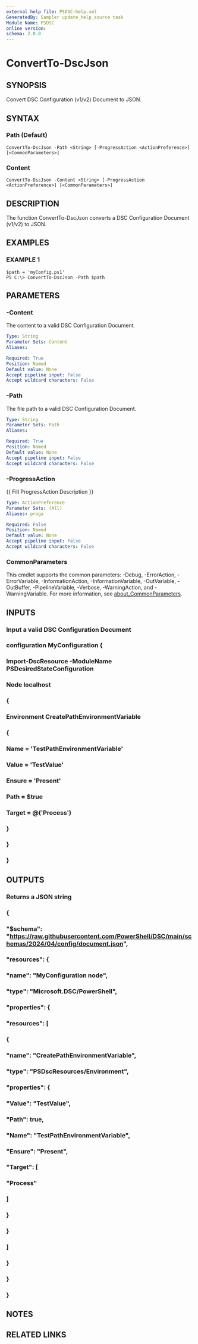 ```yaml
---
external help file: PSDSC-help.xml
GeneratedBy: Sampler update_help_source task
Module Name: PSDSC
online version:
schema: 2.0.0
---
```


# ConvertTo-DscJson

## SYNOPSIS
Convert DSC Configuration (v1/v2) Document to JSON.

## SYNTAX

### Path (Default)
```
ConvertTo-DscJson -Path <String> [-ProgressAction <ActionPreference>] [<CommonParameters>]
```

### Content
```
ConvertTo-DscJson -Content <String> [-ProgressAction <ActionPreference>] [<CommonParameters>]
```

## DESCRIPTION
The function ConvertTo-DscJson converts a DSC Configuration Document (v1/v2) to JSON.

## EXAMPLES

### EXAMPLE 1
```
$path = 'myConfig.ps1'
PS C:\> ConvertTo-DscJson -Path $path
```

## PARAMETERS

### -Content
The content to a valid DSC Configuration Document.

```yaml
Type: String
Parameter Sets: Content
Aliases:

Required: True
Position: Named
Default value: None
Accept pipeline input: False
Accept wildcard characters: False
```

### -Path
The file path to a valid DSC Configuration Document.

```yaml
Type: String
Parameter Sets: Path
Aliases:

Required: True
Position: Named
Default value: None
Accept pipeline input: False
Accept wildcard characters: False
```

### -ProgressAction
{{ Fill ProgressAction Description }}

```yaml
Type: ActionPreference
Parameter Sets: (All)
Aliases: proga

Required: False
Position: Named
Default value: None
Accept pipeline input: False
Accept wildcard characters: False
```

### CommonParameters
This cmdlet supports the common parameters: -Debug, -ErrorAction, -ErrorVariable, -InformationAction, -InformationVariable, -OutVariable, -OutBuffer, -PipelineVariable, -Verbose, -WarningAction, and -WarningVariable. For more information, see [about_CommonParameters](http://go.microsoft.com/fwlink/?LinkID=113216).

## INPUTS

### Input a valid DSC Configuration Document
### configuration MyConfiguration {
###     Import-DscResource -ModuleName PSDesiredStateConfiguration
###     Node localhost
###     {
###         Environment CreatePathEnvironmentVariable
###         {
###             Name = 'TestPathEnvironmentVariable'
###             Value = 'TestValue'
###             Ensure = 'Present'
###             Path = $true
###             Target = @('Process')
###         }
###     }
### }
## OUTPUTS

### Returns a JSON string
### {
###     "$schema": "https://raw.githubusercontent.com/PowerShell/DSC/main/schemas/2024/04/config/document.json",
###     "resources": {
###         "name": "MyConfiguration node",
###         "type": "Microsoft.DSC/PowerShell",
###         "properties": {
###         "resources": [
###             {
###             "name": "CreatePathEnvironmentVariable",
###             "type": "PSDscResources/Environment",
###             "properties": {
###                 "Value": "TestValue",
###                 "Path": true,
###                 "Name": "TestPathEnvironmentVariable",
###                 "Ensure": "Present",
###                 "Target": [
###                             "Process"
###                         ]
###                     }
###                 }
###             ]
###         }
###     }
### }
## NOTES

## RELATED LINKS
